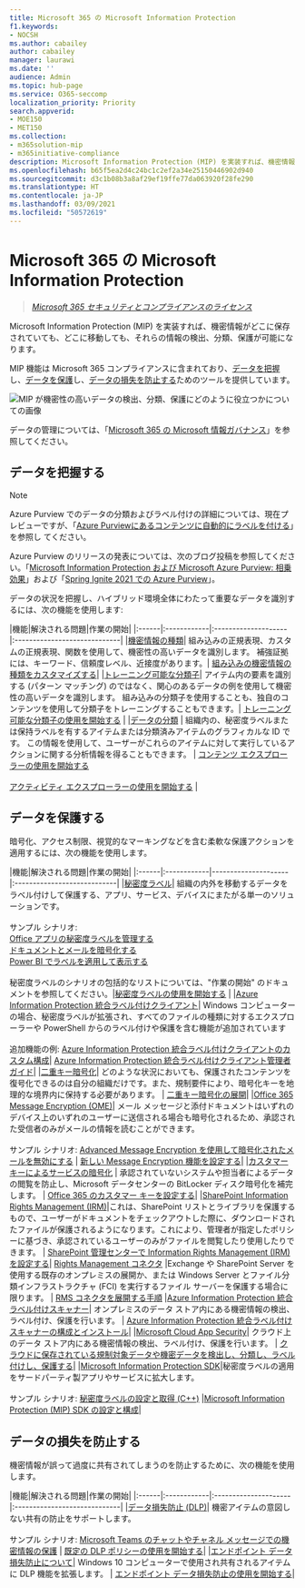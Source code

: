 ```yaml
---
title: Microsoft 365 の Microsoft Information Protection
f1.keywords:
- NOCSH
ms.author: cabailey
author: cabailey
manager: laurawi
ms.date: ''
audience: Admin
ms.topic: hub-page
ms.service: O365-seccomp
localization_priority: Priority
search.appverid:
- MOE150
- MET150
ms.collection:
- m365solution-mip
- m365initiative-compliance
description: Microsoft Information Protection (MIP) を実装すれば、機密情報がどこに保存されていても、どこに移動しても、それらの情報を保護できます。
ms.openlocfilehash: b65f5ea2d4c24bc1c2ef2a34e25150446902d940
ms.sourcegitcommit: d3c1b08b3a8af29ef19ffe77da063920f28fe290
ms.translationtype: HT
ms.contentlocale: ja-JP
ms.lasthandoff: 03/09/2021
ms.locfileid: "50572619"
---
```

# <a name="microsoft-information-protection-in-microsoft-365"></a>Microsoft 365 の Microsoft Information Protection

>*[Microsoft 365 セキュリティとコンプライアンスのライセンス](https://docs.microsoft.com/office365/servicedescriptions/microsoft-365-service-descriptions/microsoft-365-tenantlevel-services-licensing-guidance/microsoft-365-security-compliance-licensing-guidance)*

Microsoft Information Protection (MIP) を実装すれば、機密情報がどこに保存されていても、どこに移動しても、それらの情報の検出、分類、保護が可能になります。

MIP 機能は Microsoft 365 コンプライアンスに含まれており、[データを把握](#know-your-data)し、[データを保護](#protect-your-data)し、[データの損失を防止する](#prevent-data-loss)ためのツールを提供しています。

![MIP が機密性の高いデータの検出、分類、保護にどのように役立つかについての画像](../media/powered-by-intelligent-platform.png)

データの管理については、「[Microsoft 365 の Microsoft 情報ガバナンス](manage-Information-governance.md)」を参照してください。

## <a name="know-your-data"></a>データを把握する

> [!NOTE]
> Azure Purview でのデータの分類およびラベル付けの詳細については、現在プレビューですが、「[Azure Purviewにあるコンテンツに自動的にラベルを付ける](https://docs.microsoft.com/azure/purview/create-sensitivity-label)」を参照し てください。
> 
> Azure Purview のリリースの発表については、次のブログ投稿を参照してください。「[Microsoft Information Protection および Microsoft Azure Purview: 相乗効果](https://techcommunity.microsoft.com/t5/microsoft-security-and/microsoft-information-protection-and-microsoft-azure-purview/ba-p/1957481)」および「[Spring Ignite 2021 での Azure Purview](https://techcommunity.microsoft.com/t5/azure-purview/azure-purview-at-spring-ignite-2021/ba-p/2175919)」。


データの状況を把握し、ハイブリッド環境全体にわたって重要なデータを識別するには、次の機能を使用します:
 
|機能|解決される問題|作業の開始|
|:------|:------------|:--------------------|:-----------------------------|
|[機密情報の種類](sensitive-information-type-entity-definitions.md)| 組み込みの正規表現、カスタムの正規表現、関数を使用して、機密性の高いデータを識別します。 補強証拠には、キーワード、信頼度レベル、近接度があります。| [組み込みの機密情報の種類をカスタマイズする](customize-a-built-in-sensitive-information-type.md)|
|[トレーニング可能な分類子](classifier-learn-about.md)| アイテム内の要素を識別する (パターン マッチング) のではなく、関心のあるデータの例を使用して機密性の高いデータを識別します。 組み込みの分類子を使用することも、独自のコンテンツを使用して分類子をトレーニングすることもできます。| [トレーニング可能な分類子の使用を開始する](classifier-get-started-with.md) |
|[データの分類](data-classification-overview.md) | 組織内の、秘密度ラベルまたは保持ラベルを有するアイテムまたは分類済みアイテムのグラフィカルな ID です。 この情報を使用して、ユーザーがこれらのアイテムに対して実行しているアクションに関する分析情報を得ることもできます。 | [コンテンツ エクスプローラーの使用を開始する](data-classification-content-explorer.md)<br /><br /> [アクティビティ エクスプローラーの使用を開始する](data-classification-activity-explorer.md) |

## <a name="protect-your-data"></a>データを保護する

暗号化、アクセス制限、視覚的なマーキングなどを含む柔軟な保護アクションを適用するには、次の機能を使用します。

|機能|解決される問題|作業の開始|
|:------|:------------|---------------------|:----------------------------|
|[秘密度ラベル](sensitivity-labels.md)| 組織の内外を移動するデータをラベル付けして保護する、アプリ、サービス、デバイスにまたがる単一のソリューションです。 <br /><br />サンプル シナリオ: <br /> [Office アプリの秘密度ラベルを管理する](sensitivity-labels-office-apps.md)<br /> [ドキュメントとメールを暗号化する](encryption-sensitivity-labels.md )<br /> [Power BI でラベルを適用して表示する](https://docs.microsoft.com/power-bi/admin/service-security-apply-data-sensitivity-labels) <br /><br /> 秘密度ラベルのシナリオの包括的なリストについては、"作業の開始" のドキュメントを参照してください。|[秘密度ラベルの使用を開始する](get-started-with-sensitivity-labels.md) |
|[Azure Information Protection 統合ラベル付けクライアント](https://docs.microsoft.com/azure/information-protection/rms-client/aip-clientv2)| Windows コンピューターの場合、秘密度ラベルが拡張され、すべてのファイルの種類に対するエクスプローラーや PowerShell からのラベル付けや保護を含む機能が追加されています<br /><br /> 追加機能の例: [Azure Information Protection 統合ラベル付けクライアントのカスタム構成](https://docs.microsoft.com/azure/information-protection/rms-client/clientv2-admin-guide-customizations)| [Azure Information Protection 統合ラベル付けクライアント管理者ガイド](https://docs.microsoft.com/azure/information-protection/rms-client/clientv2-admin-guide)|
|[二重キー暗号化](double-key-encryption.md)| どのような状況においても、保護されたコンテンツを復号化できるのは自分の組織だけです。また、規制要件により、暗号化キーを地理的な境界内に保持する必要があります。 | [二重キー暗号化の展開](double-key-encryption.md#deploy-dke)|
|[Office 365 Message Encryption (OME)](ome.md)| メール メッセージと添付ドキュメントはいずれのデバイス上のいずれのユーザーに送信される場合も暗号化されるため、承認された受信者のみがメールの情報を読むことができます。  <br /><br />サンプル シナリオ: [Advanced Message Encryption を使用して暗号化されたメールを無効にする](revoke-ome-encrypted-mail.md) | [新しい Message Encryption 機能を設定する](set-up-new-message-encryption-capabilities.md)|
|[カスタマー キーによるサービスの暗号化](customer-key-overview.md) | 承認されていないシステムや担当者によるデータの閲覧を防止し、Microsoft データセンターの BitLocker ディスク暗号化を補完します。 | [Office 365 のカスタマー キーを設定する](customer-key-set-up.md)|
|[SharePoint Information Rights Management (IRM)](set-up-irm-in-sp-admin-center.md#irm-enable-sharepoint-document-libraries-and-lists)|これは、SharePoint リストとライブラリを保護するもので、ユーザーがドキュメントをチェックアウトした際に、ダウンロードされたファイルが保護されるようになります。これにより、管理者が指定したポリシーに基づき、承認されているユーザーのみがファイルを閲覧したり使用したりできます。 | [SharePoint 管理センターで Information Rights Management (IRM) を設定する](set-up-irm-in-sp-admin-center.md)|
[Rights Management コネクタ](https://docs.microsoft.com/azure/information-protection/deploy-rms-connector) |Exchange や SharePoint Server を使用する既存のオンプレミスの展開か、または Windows Server とファイル分類インフラストラクチャ (FCI) を実行するファイル サーバーを保護する場合に限ります。 | [RMS コネクタを展開する手順](https://docs.microsoft.com/azure/information-protection/deploy-rms-connector#steps-to-deploy-the-rms-connector)
|[Azure Information Protection 統合ラベル付けスキャナー](https://docs.microsoft.com/azure/information-protection/deploy-aip-scanner)| オンプレミスのデータ ストア内にある機密情報の検出、ラベル付け、保護を行います。 | [Azure Information Protection 統合ラベル付けスキャナーの構成とインストール](https://docs.microsoft.com/azure/information-protection/deploy-aip-scanner-configure-install)|
|[Microsoft Cloud App Security](https://docs.microsoft.com/cloud-app-security/what-is-cloud-app-security)| クラウド上のデータ ストア内にある機密情報の検出、ラベル付け、保護を行います。 | [クラウドに保存されている規制対象データや機密データを検出し、分類し、ラベル付けし、保護する](https://docs.microsoft.com/cloud-app-security/best-practices#discover-classify-label-and-protect-regulated-and-sensitive-data-stored-in-the-cloud)|
|[Microsoft Information Protection SDK](https://docs.microsoft.com/information-protection/develop/overview#microsoft-information-protection-sdk)|秘密度ラベルの適用をサードパーティ製アプリやサービスに拡大します。  <br /><br /> サンプル シナリオ: [秘密度ラベルの設定と取得 (C++)](https://docs.microsoft.com/information-protection/develop/quick-file-set-get-label-cpp) |[Microsoft Information Protection (MIP) SDK の設定と構成](https://docs.microsoft.com/information-protection/develop/setup-configure-mip)|


## <a name="prevent-data-loss"></a>データの損失を防止する

機密情報が誤って過度に共有されてしまうのを防止するために、次の機能を使用します。


|機能|解決される問題|作業の開始|
|:------|:------------|:---------------------|:-----------------------------|
|[データ損失防止 (DLP)](data-loss-prevention-policies.md)| 機密アイテムの意図しない共有の防止をサポートします。 <br /><br />サンプル シナリオ: [Microsoft Teams のチャットやチャネル メッセージでの機密情報の保護](dlp-microsoft-teams.md) | [既定の DLP ポリシーの使用を開始する](get-started-with-the-default-dlp-policy.md)|
|[エンドポイント データ損失防止について](endpoint-dlp-learn-about.md)| Windows 10 コンピューターで使用され共有されるアイテムに DLP 機能を拡張します。 | [エンドポイント データ損失防止の使用を開始する](endpoint-dlp-getting-started.md)|
